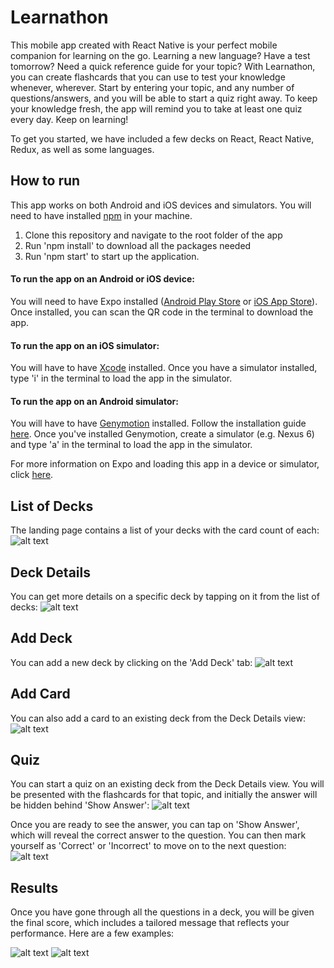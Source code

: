 # Learnathon

This mobile app created with React Native is your perfect mobile companion for learning on the go. Learning a new language? Have a test tomorrow? Need a quick reference guide for your topic? With Learnathon, you can create flashcards that you can use to test your knowledge whenever, wherever. Start by entering your topic, and any number of questions/answers, and you will be able to start a quiz right away. To keep your knowledge fresh, the app will remind you to take at least one quiz every day. Keep on learning!

To get you started, we have included a few decks on React, React Native, Redux, as well as some languages.

## How to run

This app works on both Android and iOS devices and simulators.
You will need to have installed [npm](https://www.npmjs.com/) in your machine.
1. Clone this repository and navigate to the root folder of the app
2. Run 'npm install' to download all the packages needed
3. Run 'npm start' to start up the application. 

#### To run the app on an Android or iOS device:
You will need to have Expo installed ([Android Play Store](https://play.google.com/store/apps/details?id=host.exp.exponent) or [iOS App Store](https://itunes.com/apps/exponent)). Once installed, you can scan the QR code in the terminal to download the app. 
#### To run the app on an iOS simulator:
You will have to have [Xcode](https://developer.apple.com/xcode/downloads/) installed. Once you have a simulator installed, type 'i' in the terminal to load the app in the simulator. 
#### To run the app on an Android simulator:
You will have to have [Genymotion](https://www.genymotion.com/fun-zone/) installed. Follow the installation guide [here](https://docs.genymotion.com/Content/01_Get_Started/Installation.htm). Once you've installed Genymotion, create a simulator (e.g. Nexus 6) and type 'a' in the terminal to load the app in the simulator.

For more information on Expo and loading this app in a device or simulator, click [here](https://docs.expo.io/versions/latest/introduction/installation.html).


## List of Decks

The landing page contains a list of your decks with the card count of each:
![alt text](images/decks.png)

## Deck Details

You can get more details on a specific deck by tapping on it from the list of decks:
![alt text](images/deckView.png)

## Add Deck

You can add a new deck by clicking on the 'Add Deck' tab:
![alt text](images/addDeck.png)

## Add Card

You can also add a card to an existing deck from the Deck Details view:
![alt text](images/addCard.png)

## Quiz

You can start a quiz on an existing deck from the Deck Details view. You will be presented with the flashcards for that topic, and initially the answer will be hidden behind 'Show Answer':
![alt text](images/quizFront.png)

Once you are ready to see the answer, you can tap on 'Show Answer', which will reveal the correct answer to the question. You can then mark yourself as 'Correct' or 'Incorrect' to move on to the next question:
![alt text](images/quizBack.png)

## Results

Once you have gone through all the questions in a deck, you will be given the final score, which includes a tailored message that reflects your performance. Here are a few examples:

![alt text](images/results_wellDone.png)
![alt text](images/results_excellent.png)
